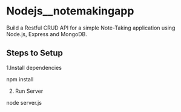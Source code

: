 # Nodejs__notemakingapp

Build a Restful CRUD API for a simple Note-Taking application using Node.js, Express and MongoDB.

<h2>Steps to Setup</h2>
1.Install dependencies

npm install


2. Run Server

node server.js
